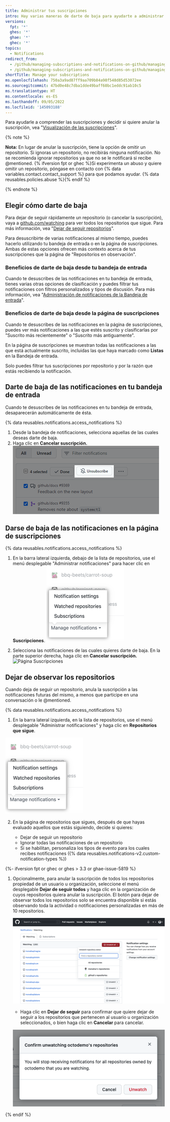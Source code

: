 ```yaml
---
title: Administrar tus suscripciones
intro: Hay varias maneras de darte de baja para ayudarte a administrar tus notificaciones de manera eficiente.
versions:
  fpt: '*'
  ghes: '*'
  ghae: '*'
  ghec: '*'
topics:
  - Notifications
redirect_from:
  - /github/managing-subscriptions-and-notifications-on-github/managing-your-subscriptions
  - /github/managing-subscriptions-and-notifications-on-github/managing-subscriptions-for-activity-on-github/managing-your-subscriptions
shortTitle: Manage your subscriptions
ms.openlocfilehash: 750a3a9ad87ff9aa709b84a98f548d85d53072ee
ms.sourcegitcommit: 47bd0e48c7dba1dde49baff60bc1eddc91ab10c5
ms.translationtype: HT
ms.contentlocale: es-ES
ms.lasthandoff: 09/05/2022
ms.locfileid: '145093188'
---
```

Para ayudarle a comprender las suscripciones y decidir si quiere anular la suscripción, vea "[Visualización de las suscripciones](/github/managing-subscriptions-and-notifications-on-github/viewing-your-subscriptions)".

{% note %}

**Nota:** En lugar de anular la suscripción, tiene la opción de omitir un repositorio. Si ignoras un repositorio, no recibirás ninguna notificación. No se recomienda ignorar repositorios ya que no se le notificará si recibe @mentioned. {% ifversion fpt or ghec %}Si experimenta un abuso y quiere omitir un repositorio, póngase en contacto con {% data variables.contact.contact_support %} para que podamos ayudar. {% data reusables.policies.abuse %}{% endif %}

{% endnote %}

## Elegir cómo darte de baja

Para dejar de seguir rápidamente un repositorio (o cancelar la suscripción), vaya a [github.com/watching](https://github.com/watching) para ver todos los repositorios que sigue. Para más información, vea "[Dejar de seguir repositorios](#unwatching-repositories)".

Para desuscribirte de varias notificaciones al mismo tiempo, puedes hacerlo utilizando tu bandeja de entrada o en la página de suscripciones. Ambas de estas opciones ofrecen más contexto acerca de tus suscripciones que la página de "Repositorios en observación".

### Beneficios de darte de baja desde tu bandeja de entrada

Cuando te desuscribes de las notificaciones en tu bandeja de entrada, tienes varias otras opciones de clasificación y puedes filtrar tus notificaciones con filtros personalizados y tipos de discusión. Para más información, vea "[Administración de notificaciones de la Bandeja de entrada](/github/managing-subscriptions-and-notifications-on-github/managing-notifications-from-your-inbox)".

### Beneficios de darte de baja desde la página de suscripciones

Cuando te desuscribes de las notificaciones en la página de suscripciones, puedes ver más notificaciones a las que estés suscrito y clasificarlas por "Suscrito más recientemente" o "Suscrito más antiguamente".

En la página de suscripciones se muestran todas las notificaciones a las que está actualmente suscrito, incluidas las que haya marcado como **Listas** en la Bandeja de entrada.

Solo puedes filtrar tus suscripciones por repositorio y por la razón que estás recibiendo la notificación.

## Darte de baja de las notificaciones en tu bandeja de entrada

Cuando te desuscribes de las notificaciones en tu bandeja de entrada, desaparecerán automáticamente de ésta.

{% data reusables.notifications.access_notifications %}
1. Desde la bandeja de notificaciones, selecciona aquellas de las cuales deseas darte de baja.
2. Haga clic en **Cancelar suscripción.** 
  ![ Opción Cancelar suscripción de la Bandeja de entrada principal](/assets/images/help/notifications-v2/unsubscribe-from-main-inbox.png)

## Darse de baja de las notificaciones en la página de suscripciones

{% data reusables.notifications.access_notifications %}
1. En la barra lateral izquierda, debajo de la lista de repositorios, use el menú desplegable "Administrar notificaciones" para hacer clic en **Suscripciones**.
  ![Opciones del menú desplegable Administrar notificaciones](/assets/images/help/notifications-v2/manage-notifications-options.png)

2. Selecciona las notificaciones de las cuales quieres darte de baja. En la parte superior derecha, haga clic en **Cancelar suscripción.** 
  ![ Página Suscripciones](/assets/images/help/notifications-v2/unsubscribe-from-subscriptions-page.png)

## Dejar de observar los repositorios

Cuando deja de seguir un repositorio, anula la suscripción a las notificaciones futuras del mismo, a menos que participe en una conversación o le @mentioned.

{% data reusables.notifications.access_notifications %}
1. En la barra lateral izquierda, en la lista de repositorios, use el menú desplegable "Administrar notificaciones" y haga clic en **Repositorios que sigue**.

  ![Opciones del menú desplegable "Administrar notificaciones"](/assets/images/help/notifications-v2/manage-notifications-options.png)

2. En la página de repositorios que sigues, después de que hayas evaluado aquellos que estás siguiendo, decide si quieres:
   
   - Dejar de seguir un repositorio
   - Ignorar todas las notificaciones de un repositorio
   - Si se habilitan, personaliza los tipos de evento para los cuales recibes notificaciones ({% data reusables.notifications-v2.custom-notification-types %})
   
{%- ifversion fpt or ghec or ghes > 3.3 or ghae-issue-5819 %}
1. Opcionalmente, para anular la suscripción de todos los repositorios propiedad de un usuario u organización, seleccione el menú desplegable **Dejar de seguir todos** y haga clic en la organización de cuyos repositorios quiera anular la suscripción. El botón para dejar de observar todos los repositorios solo se encuentra disponible si estás observando toda la actividad o notificaciones personalizadas en más de 10 repositorios.

   ![Captura de pantalla del botón "Dejar de observar todos".](/assets/images/help/notifications-v2/unsubscribe-from-all-repos.png)

   - Haga clic en **Dejar de seguir** para confirmar que quiere dejar de seguir a los repositorios que pertenecen al usuario u organización seleccionados, o bien haga clic en **Cancelar** para cancelar.

   ![Captura de pantalla del diálogo de confirmación para dejar de observar todos.](/assets/images/help/notifications-v2/unwatch-repo-dialog.png)

{% endif %}
